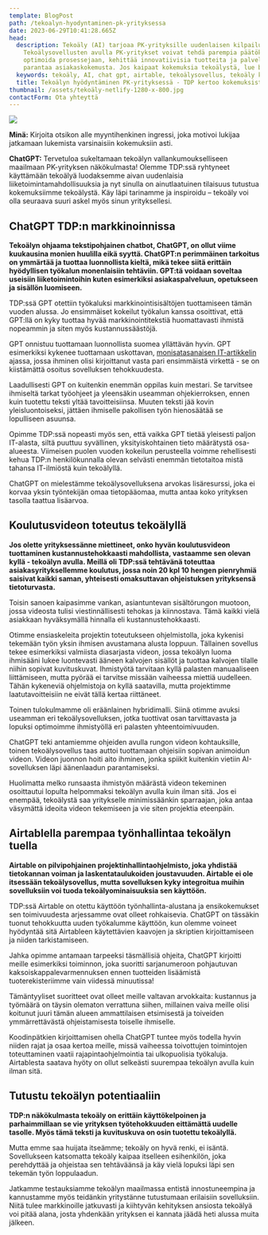 ```yaml
---
template: BlogPost
path: /tekoalyn-hyodyntaminen-pk-yrityksessa
date: 2023-06-29T10:41:28.665Z
head:
  description: Tekoäly (AI) tarjoaa PK-yrityksille uudenlaisen kilpailukeinon.
    Tekoälysovellusten avulla PK-yritykset voivat tehdä parempia päätöksiä,
    optimoida prosessejaan, kehittää innovatiivisia tuotteita ja palveluita sekä
    parantaa asiakaskokemusta. Jos kaipaat kokemuksia tekoälystä, lue blogimme!
  keywords: tekoäly, AI, chat gpt, airtable, tekoälysovellus, tekoäly kokemuksia
  title: Tekoälyn hyödyntäminen PK-yrityksessä - TDP kertoo kokemuksistaan
thumbnail: /assets/tekoäly-netlify-1280-x-800.jpg
contactForm: Ota yhteyttä
---
```

![](/assets/tekoäly-netlify-1280-x-800.jpg)

**Minä:** Kirjoita otsikon alle myyntihenkinen ingressi, joka motivoi lukijaa jatkamaan lukemista varsinaisiin kokemuksiin asti. 

**ChatGPT:** Tervetuloa sukeltamaan tekoälyn vallankumoukselliseen maailmaan PK-yrityksen näkökulmasta! Olemme TDP:ssä ryhtyneet käyttämään tekoälyä luodaksemme aivan uudenlaisia liiketoimintamahdollisuuksia ja nyt sinulla on ainutlaatuinen tilaisuus tutustua kokemuksiimme tekoälystä. Käy läpi tarinamme ja inspiroidu – tekoäly voi olla seuraava suuri askel myös sinun yrityksellesi. 

## ChatGPT TDP:n markkinoinnissa

**Tekoälyn ohjaama tekstipohjainen chatbot, ChatGPT, on ollut viime kuukausina monien huulilla eikä syyttä. ChatGPT:n perimmäinen tarkoitus on ymmärtää ja tuottaa luonnollista kieltä, mikä tekee siitä erittäin hyödyllisen työkalun monenlaisiin tehtäviin. GPT:tä voidaan soveltaa useisiin liiketoimintoihin kuten esimerkiksi asiakaspalveluun, opetukseen ja sisällön luomiseen.** 

TDP:ssä GPT otettiin työkaluksi markkinointisisältöjen tuottamiseen tämän vuoden alussa. Jo ensimmäiset kokeilut työkalun kanssa osoittivat, että GPT:llä on kyky tuottaa hyvää markkinointitekstiä huomattavasti ihmistä nopeammin ja siten myös kustannussäästöjä. 

GPT onnistuu tuottamaan luonnollista suomea yllättävän hyvin. GPT esimerkiksi kykenee tuottamaan uskottavan, [monisatasanaisen IT-artikkelin](https://www.tdp.fi/isv-sertifiointi-varmistaa-taukoamattoman-tietotyon) ajassa, jossa ihminen olisi kirjoittanut vasta pari ensimmäistä virkettä - se on kiistämättä osoitus sovelluksen tehokkuudesta.

Laadullisesti GPT on kuitenkin enemmän oppilas kuin mestari. Se tarvitsee ihmiseltä tarkat työohjeet ja yleensäkin useamman ohjekierroksen, ennen kuin tuotettu teksti yltää tavoitteisiinsa. Muuten teksti jää kovin yleisluontoiseksi, jättäen ihmiselle pakollisen työn hienosäätää se lopulliseen asuunsa.

Opimme TDP:ssä nopeasti myös sen, että vaikka GPT tietää yleisesti paljon IT-alasta, siltä puuttuu syvällinen, yksityiskohtainen tieto määrätystä osa-alueesta. Viimeisen puolen vuoden kokeilun perusteella voimme rehellisesti kehua TDP:n henkilökunnalla olevan selvästi enemmän tietotaitoa mistä tahansa IT-ilmiöstä kuin tekoälyllä.

ChatGPT on mielestämme tekoälysovelluksena arvokas lisäresurssi, joka ei korvaa yksin työntekijän omaa tietopääomaa, mutta antaa koko yrityksen tasolla taattua lisäarvoa. 

## Koulutusvideon toteutus tekoälyllä

**Jos olette yrityksessänne miettineet, onko hyvän koulutusvideon tuottaminen kustannustehokkaasti mahdollista, vastaamme sen olevan kyllä - tekoälyn avulla. Meillä oli TDP:ssä tehtävänä toteuttaa asiakasyrityksellemme koulutus, jossa noin 20 kpl 10 hengen pienryhmiä saisivat kaikki saman, yhteisesti omaksuttavan ohjeistuksen yrityksensä tietoturvasta.** 

Toisin sanoen kaipasimme vankan, asiantuntevan sisältörungon muotoon, jossa videosta tulisi viestinnällisesti tehokas ja kiinnostava. Tämä kaikki vielä asiakkaan hyväksymällä hinnalla eli kustannustehokkaasti.

Otimme ensiaskeleita projektin toteutukseen ohjelmistolla, joka kykenisi tekemään työn yksin ihmisen avustamana alusta loppuun. Tällainen sovellus tekee esimerkiksi valmiista diasarjasta videon, jossa tekoälyn luoma ihmisääni lukee luontevasti ääneen kalvojen sisällöt ja tuottaa kalvojen tilalle niihin sopivat kuvituskuvat. Ihmistyötä tarvitaan kyllä palasten manuaaliseen liittämiseen, mutta pyörää ei tarvitse missään vaiheessa miettiä uudelleen. Tähän kykeneviä ohjelmistoja on kyllä saatavilla, mutta projektimme laatutavoitteisiin ne eivät tällä kertaa riittäneet. 

Toinen tulokulmamme oli eräänlainen hybridimalli. Siinä otimme avuksi useamman eri tekoälysovelluksen, jotka tuottivat osan tarvittavasta ja lopuksi optimoimme ihmistyöllä eri palasten yhteentoimivuuden.

ChatGPT teki antamiemme ohjeiden avulla rungon videon kohtauksille, toinen tekoälysovellus taas auttoi tuottamaan ohjeisiin sopivan animoidun videon. Videon juonnon hoiti aito ihminen, jonka spiikit kuitenkin vietiin AI-sovelluksen läpi äänenlaadun parantamiseksi. 

Huolimatta melko runsaasta ihmistyön määrästä videon tekeminen osoittautui lopulta helpommaksi tekoälyn avulla kuin ilman sitä. Jos ei enempää, tekoälystä saa yritykselle minimissäänkin sparraajan, joka antaa väsymättä ideoita videon tekemiseen ja vie siten projektia eteenpäin.

## Airtablella parempaa työnhallintaa tekoälyn tuella

**Airtable on pilvipohjainen projektinhallintaohjelmisto, joka yhdistää tietokannan voiman ja laskentataulukoiden joustavuuden. Airtable ei ole itsessään tekoälysovellus, mutta sovelluksen kyky integroitua muihin sovelluksiin voi tuoda tekoälyominaisuuksia sen käyttöön.**

TDP:ssä Airtable on otettu käyttöön työnhallinta-alustana ja ensikokemukset sen toimivuudesta arjessamme ovat olleet rohkaisevia. ChatGPT on tässäkin tuonut tehokkuutta uuden työkalumme käyttöön, kun olemme voineet hyödyntää sitä Airtableen käytettävien kaavojen ja skriptien kirjoittamiseen ja niiden tarkistamiseen.

Jahka opimme antamaan tarpeeksi täsmällisiä ohjeita, ChatGPT kirjoitti meille esimerkiksi toiminnon, joka suoritti sarjanumeroon pohjautuvan kaksoiskappalevarmennuksen ennen tuotteiden lisäämistä tuoterekisteriimme vain viidessä minuutissa!

Tämäntyyliset suoritteet ovat olleet meille valtavan arvokkaita: kustannus ja työmäärä on täysin olematon verrattuna siihen, millainen vaiva meille olisi koitunut juuri tämän alueen ammattilaisen etsimisestä ja toiveiden ymmärrettävästä ohjeistamisesta toiselle ihmiselle.

Koodinpätkien kirjoittamisen ohella ChatGPT tuntee myös todella hyvin niiden rajat ja osaa kertoa meille, missä vaiheessa toivottujen toimintojen toteuttaminen vaatii rajapintaohjelmointia tai ulkopuolisia työkaluja. Airtablesta saatava hyöty on ollut selkeästi suurempaa tekoälyn avulla kuin ilman sitä.

## Tutustu tekoälyn potentiaaliin

**TDP:n näkökulmasta tekoäly on erittäin käyttökelpoinen ja parhaimmillaan se vie yrityksen työtehokkuuden eittämättä uudelle tasolle. Myös tämä teksti ja kuvituskuva on osin tuotettu tekoälyllä.**

Mutta emme saa huijata itseämme; tekoäly on hyvä renki, ei isäntä. Sovellukseen katsomatta tekoäly kaipaa itselleen esihenkilön, joka perehdyttää ja ohjeistaa sen tehtäväänsä ja käy vielä lopuksi läpi sen tekemän työn loppulaadun.

Jatkamme testauksiamme tekoälyn maailmassa entistä innostuneempina ja kannustamme myös teidänkin yritystänne tutustumaan erilaisiin sovelluksiin. Niitä tulee markkinoille jatkuvasti ja kiihtyvän kehityksen ansiosta tekoälyä voi pitää alana, josta yhdenkään yrityksen ei kannata jäädä heti alussa muita jälkeen.